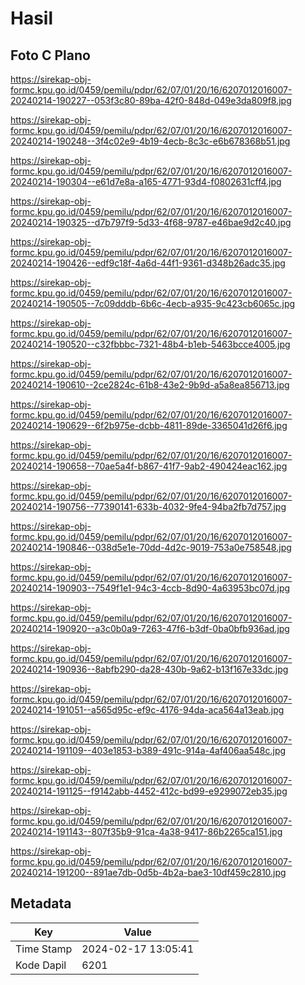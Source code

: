 # Hasil

## Foto C Plano

https://sirekap-obj-formc.kpu.go.id/0459/pemilu/pdpr/62/07/01/20/16/6207012016007-20240214-190227--053f3c80-89ba-42f0-848d-049e3da809f8.jpg

https://sirekap-obj-formc.kpu.go.id/0459/pemilu/pdpr/62/07/01/20/16/6207012016007-20240214-190248--3f4c02e9-4b19-4ecb-8c3c-e6b678368b51.jpg

https://sirekap-obj-formc.kpu.go.id/0459/pemilu/pdpr/62/07/01/20/16/6207012016007-20240214-190304--e61d7e8a-a165-4771-93d4-f0802631cff4.jpg

https://sirekap-obj-formc.kpu.go.id/0459/pemilu/pdpr/62/07/01/20/16/6207012016007-20240214-190325--d7b797f9-5d33-4f68-9787-e46bae9d2c40.jpg

https://sirekap-obj-formc.kpu.go.id/0459/pemilu/pdpr/62/07/01/20/16/6207012016007-20240214-190426--edf9c18f-4a6d-44f1-9361-d348b26adc35.jpg

https://sirekap-obj-formc.kpu.go.id/0459/pemilu/pdpr/62/07/01/20/16/6207012016007-20240214-190505--7c09dddb-6b6c-4ecb-a935-9c423cb6065c.jpg

https://sirekap-obj-formc.kpu.go.id/0459/pemilu/pdpr/62/07/01/20/16/6207012016007-20240214-190520--c32fbbbc-7321-48b4-b1eb-5463bcce4005.jpg

https://sirekap-obj-formc.kpu.go.id/0459/pemilu/pdpr/62/07/01/20/16/6207012016007-20240214-190610--2ce2824c-61b8-43e2-9b9d-a5a8ea856713.jpg

https://sirekap-obj-formc.kpu.go.id/0459/pemilu/pdpr/62/07/01/20/16/6207012016007-20240214-190629--6f2b975e-dcbb-4811-89de-3365041d26f6.jpg

https://sirekap-obj-formc.kpu.go.id/0459/pemilu/pdpr/62/07/01/20/16/6207012016007-20240214-190658--70ae5a4f-b867-41f7-9ab2-490424eac162.jpg

https://sirekap-obj-formc.kpu.go.id/0459/pemilu/pdpr/62/07/01/20/16/6207012016007-20240214-190756--77390141-633b-4032-9fe4-94ba2fb7d757.jpg

https://sirekap-obj-formc.kpu.go.id/0459/pemilu/pdpr/62/07/01/20/16/6207012016007-20240214-190846--038d5e1e-70dd-4d2c-9019-753a0e758548.jpg

https://sirekap-obj-formc.kpu.go.id/0459/pemilu/pdpr/62/07/01/20/16/6207012016007-20240214-190903--7549f1e1-94c3-4ccb-8d90-4a63953bc07d.jpg

https://sirekap-obj-formc.kpu.go.id/0459/pemilu/pdpr/62/07/01/20/16/6207012016007-20240214-190920--a3c0b0a9-7263-47f6-b3df-0ba0bfb936ad.jpg

https://sirekap-obj-formc.kpu.go.id/0459/pemilu/pdpr/62/07/01/20/16/6207012016007-20240214-190936--8abfb290-da28-430b-9a62-b13f167e33dc.jpg

https://sirekap-obj-formc.kpu.go.id/0459/pemilu/pdpr/62/07/01/20/16/6207012016007-20240214-191051--a565d95c-ef9c-4176-94da-aca564a13eab.jpg

https://sirekap-obj-formc.kpu.go.id/0459/pemilu/pdpr/62/07/01/20/16/6207012016007-20240214-191109--403e1853-b389-491c-914a-4af406aa548c.jpg

https://sirekap-obj-formc.kpu.go.id/0459/pemilu/pdpr/62/07/01/20/16/6207012016007-20240214-191125--f9142abb-4452-412c-bd99-e9299072eb35.jpg

https://sirekap-obj-formc.kpu.go.id/0459/pemilu/pdpr/62/07/01/20/16/6207012016007-20240214-191143--807f35b9-91ca-4a38-9417-86b2265ca151.jpg

https://sirekap-obj-formc.kpu.go.id/0459/pemilu/pdpr/62/07/01/20/16/6207012016007-20240214-191200--891ae7db-0d5b-4b2a-bae3-10df459c2810.jpg


## Metadata

| Key        | Value               |
| ---------- | ------------------- |
| Time Stamp | 2024-02-17 13:05:41 |
| Kode Dapil | 6201                |



